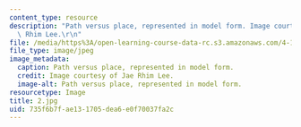 ```yaml
---
content_type: resource
description: "Path versus place, represented in model form. Image courtesy of Jae\
  \ Rhim Lee.\r\n"
file: /media/https%3A/open-learning-course-data-rc.s3.amazonaws.com/4-171-the-space-between-workshop-fall-2004/735f6b7fae131705dea6e0f70037fa2c_2.jpg
file_type: image/jpeg
image_metadata:
  caption: Path versus place, represented in model form.
  credit: Image courtesy of Jae Rhim Lee.
  image-alt: Path versus place, represented in model form.
resourcetype: Image
title: 2.jpg
uid: 735f6b7f-ae13-1705-dea6-e0f70037fa2c
---
```

